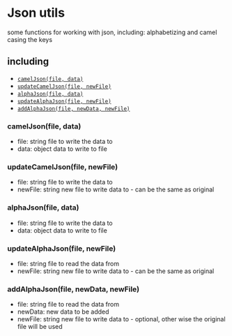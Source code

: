 

# Json utils

some functions for working with json, including: alphabetizing and camel casing the keys


## including

- [`camelJson(file, data)`](#camelJson-options)
- [`updateCamelJson(file, newFile)`](#updateCamelJson-options) 
- [`alphaJson(file, data)`](#alphaJson-options)
- [`updateAlphaJson(file, newFile)`](#updateAlphaJson-options) 
- [`addAlphaJson(file, newData, newFile)`](#addAlphaJson-options) 



### camelJson(file, data)

- file: string file to write the data to
- data: object data to write to file

### updateCamelJson(file, newFile)

- file: string file to write the data to
- newFile: string new file to write data to - can be the same as original

### alphaJson(file, data)

- file: string file to write the data to
- data: object data to write to file

### updateAlphaJson(file, newFile)

- file: string file to read the data from
- newFile: string new file to write data to - can be the same as original


### addAlphaJson(file, newData, newFile)

- file: string file to read the data from
- newData: new data to be added
- newFile: string new file to write data to - optional, other wise the original file will be used

